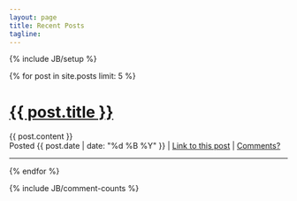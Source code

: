 ```yaml
---
layout: page
title: Recent Posts
tagline:
---
```

{% include JB/setup %}

{% for post in site.posts limit: 5 %}
  <div class="post">
    <h1><a href="{{ post.url }}">{{ post.title }}</a></h1>
    {{ post.content }}
    <div class="post_footer">
      Posted {{ post.date | date: "%d %B %Y" }} | <a href="{{ post.url }}">Link to this post</a> | <a href="{{ post.url }}#disqus_thread">Comments?</a>
    </div>
  </div>  
  <hr />
{% endfor %}

{% include JB/comment-counts %}
